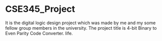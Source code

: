 # CSE345_Project
It is the digital logic design project which was made by me and my some fellow group members in the university. The project title is 4-bit Binary to Even Parity Code Converter. life.
